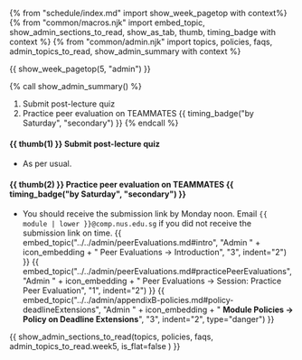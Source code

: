 {% from "schedule/index.md" import show_week_pagetop with context%}
{% from "common/macros.njk" import embed_topic, show_admin_sections_to_read, show_as_tab, thumb, timing_badge with context %}
{% from "common/admin.njk" import topics, policies, faqs, admin_topics_to_read, show_admin_summary with context %}

{{ show_week_pagetop(5, "admin") }}

{% call show_admin_summary() %}

1. Submit post-lecture quiz
1. Practice peer evaluation on TEAMMATES {{ timing_badge("by Saturday", "secondary") }}
{% endcall %}

<div id="additional">

#### {{ thumb(1) }} Submit post-lecture quiz

* As per usual.

#### {{ thumb(2) }} Practice peer evaluation on TEAMMATES {{ timing_badge("by Saturday", "secondary") }}

* You should receive the submission link by Monday noon. Email `{{ module | lower }}@comp.nus.edu.sg` if you did not receive the submission link on time.
{{ embed_topic("../../admin/peerEvaluations.md#intro", "Admin " + icon_embedding + " Peer Evaluations → Introduction", "3", indent="2") }}
{{ embed_topic("../../admin/peerEvaluations.md#practicePeerEvaluations", "Admin " + icon_embedding + " Peer Evaluations → Session: Practice Peer Evaluation", "1", indent="2") }}
{{ embed_topic("../../admin/appendixB-policies.md#policy-deadlineExtensions", "Admin " + icon_embedding + " **Module Policies → Policy on Deadline Extensions**", "3", indent="2", type="danger") }}


</div>

{{ show_admin_sections_to_read(topics, policies, faqs, admin_topics_to_read.week5, is_flat=false ) }}